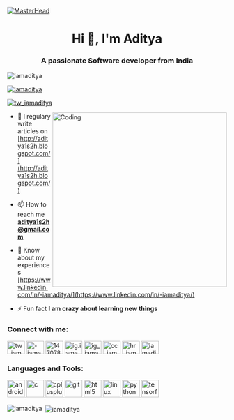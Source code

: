 [![MasterHead](https://media-exp1.licdn.com/dms/image/C4E16AQFyOBvyo9_0mw/profile-displaybackgroundimage-shrink_350_1400/0/1606059367012?e=1611792000&v=beta&t=7bQeNas7Wp2AK6AcK4CLrzuzU7fqIGSa14xjEwVC024)](https://www.linkedin.com/in/-iamaditya/)
<h1 align="center">Hi 👋, I'm Aditya</h1>
<h3 align="center">A passionate Software developer from India</h3>


<p align="left"> <img src="https://komarev.com/ghpvc/?username=iamaditya&label=Profile%20views&color=0e75b6&style=flat" alt="iamaditya" /> </p>

<p align="left"> <a href="https://github.com/ryo-ma/github-profile-trophy"><img src="https://github-profile-trophy.vercel.app/?username=iamaditya" alt="iamaditya" /></a> </p>

<p align="left"> <a href="https://twitter.com/tw_iamaditya" target="blank"><img src="https://img.shields.io/twitter/follow/tw_iamaditya?logo=twitter&style=for-the-badge" alt="tw_iamaditya" /></a> </p>
<img align="right" alt="Coding" width="400" src="https://camo.githubusercontent.com/6607041227d81f650340ff070cc2843518acad359b57e5bb054a9fb7127aa041/68747470733a2f2f63646e2e6472696262626c652e636f6d2f75736572732f323634363432332f73637265656e73686f74732f353530373139362f636f6d70757465722e676966">

- 📝 I regulary write articles on [http://aditya1s2h.blogspot.com/](http://aditya1s2h.blogspot.com/)

- 📫 How to reach me **aditya1s2h@gmail.com**

- 📄 Know about my experiences [https://www.linkedin.com/in/-iamaditya/](https://www.linkedin.com/in/-iamaditya/)

- ⚡ Fun fact **I am crazy about learning new things**

<h3 align="left">Connect with me:</h3>
<p align="left">
<a href="https://twitter.com/tw_iamaditya" target="blank"><img align="center" src="https://cdn.jsdelivr.net/npm/simple-icons@3.0.1/icons/twitter.svg" alt="tw_iamaditya" height="30" width="40" target="_blank" /></a>
<a href="https://linkedin.com/in/-iamaditya" target="blank"><img align="center" src="https://cdn.jsdelivr.net/npm/simple-icons@3.0.1/icons/linkedin.svg" alt="-iamaditya" height="30" width="40" target="_blank" /></a>
<a href="https://stackoverflow.com/users/14707832" target="blank"><img align="center" src="https://cdn.jsdelivr.net/npm/simple-icons@3.0.1/icons/stackoverflow.svg" alt="14707832" height="30" width="40" target="_blank" /></a>
<a href="https://fb.com/ig.iamaditya" target="blank"><img align="center" src="https://cdn.jsdelivr.net/npm/simple-icons@3.0.1/icons/facebook.svg" alt="ig.iamaditya" height="30" width="40" target="_blank" /></a>
<a href="https://instagram.com/ig_iamaditya" target="blank"><img align="center" src="https://cdn.jsdelivr.net/npm/simple-icons@3.0.1/icons/instagram.svg" alt="ig_iamaditya" height="30" width="40" target="_blank" /></a>
<a href="https://www.codechef.com/users/cc_iamaditya" target="blank"><img align="center" src="https://cdn.jsdelivr.net/npm/simple-icons@3.1.0/icons/codechef.svg" alt="cc_iamaditya" height="30" width="40" target="_blank" /></a>
<a href="https://www.hackerrank.com/hr_iamaditya" target="blank"><img align="center" src="https://cdn.jsdelivr.net/npm/simple-icons@3.0.1/icons/hackerrank.svg" alt="hr_iamaditya" height="30" width="40" target="_blank" /></a>
<a href="https://auth.geeksforgeeks.org/user/iamaditya" target="blank"><img align="center" src="https://cdn.jsdelivr.net/npm/simple-icons@3.0.1/icons/geeksforgeeks.svg" alt="iamaditya" height="30" width="40" target="_blank" /></a>
</p>

<h3 align="left">Languages and Tools:</h3>
<p align="left"> <a href="https://developer.android.com" target="_blank"> <img src="https://devicons.github.io/devicon/devicon.git/icons/android/android-original-wordmark.svg" alt="android" width="40" height="40"/> </a> <a href="https://www.cprogramming.com/" target="_blank"> <img src="https://devicons.github.io/devicon/devicon.git/icons/c/c-original.svg" alt="c" width="40" height="40"/> </a> <a href="https://www.w3schools.com/cpp/" target="_blank"> <img src="https://upload.wikimedia.org/wikipedia/commons/thumb/1/18/ISO_C%2B%2B_Logo.svg/1822px-ISO_C%2B%2B_Logo.svg.png" alt="cplusplus" width="40" height="40"/> </a> <a href="https://git-scm.com/" target="_blank"> <img src="https://www.vectorlogo.zone/logos/git-scm/git-scm-icon.svg" alt="git" width="40" height="40"/> </a> <a href="https://www.w3.org/html/" target="_blank"> <img src="https://devicons.github.io/devicon/devicon.git/icons/html5/html5-original-wordmark.svg" alt="html5" width="40" height="40"/> </a> <a href="https://www.linux.org/" target="_blank"> <img src="https://devicons.github.io/devicon/devicon.git/icons/linux/linux-original.svg" alt="linux" width="40" height="40"/> </a> <a href="https://www.python.org" target="_blank"> <img src="https://devicons.github.io/devicon/devicon.git/icons/python/python-original.svg" alt="python" width="40" height="40"/> </a> <a href="https://www.tensorflow.org" target="_blank"> <img src="https://www.vectorlogo.zone/logos/tensorflow/tensorflow-icon.svg" alt="tensorflow" width="40" height="40"/> </a> </p>

<p><img align="left" src="https://github-readme-stats.vercel.app/api/top-langs?username=iamaditya&show_icons=true&locale=en&layout=compact" alt="iamaditya" /></p>

<p>&nbsp;<img align="center" src="https://github-readme-stats.vercel.app/api?username=iamaditya&show_icons=true&locale=en" alt="iamaditya" /></p>
